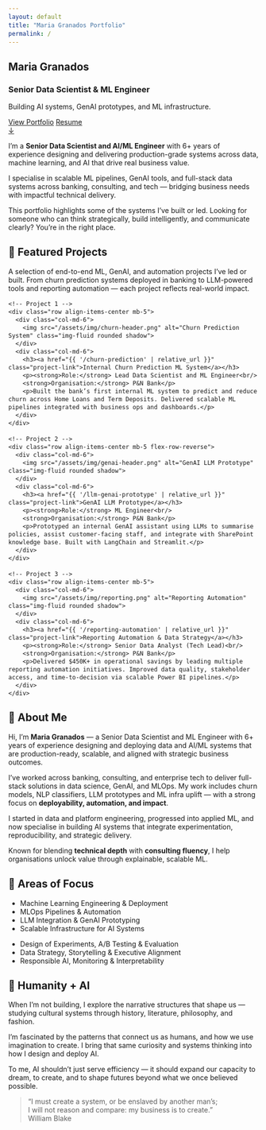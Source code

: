 ```yaml
---
layout: default
title: "Maria Granados Portfolio"
permalink: /
---
```


<!-- HERO SECTION -->
<section id="hero-diagonal" class="text-center text-light diagonal-bottom">
  <div class="container">
    <h1><strong>Maria Granados</strong></h1>
    <h3>Senior Data Scientist & ML Engineer</h3>
    <p>Building AI systems, GenAI prototypes, and ML infrastructure.</p>
    <a href="#projects" class="btn btn-light m-2">View Portfolio</a>
    <a href="/cv/" class="btn btn-outline-light m-2">Resume</a>
    <div class="scroll-cue mt-5"><a href="#projects">↓</a></div>
  </div>
</section>

<!-- INTRO SECTION -->
<section class="card-section light-bg diagonal-top diagonal-bottom">
  <div class="inner-card text-center">
    <p class="lead">
      I’m a <strong>Senior Data Scientist and AI/ML Engineer</strong> with 6+ years of experience designing and delivering production-grade systems across data, machine learning, and AI that drive real business value.
    </p>
    <p>
      I specialise in scalable ML pipelines, GenAI tools, and full-stack data systems across banking, consulting, and tech — bridging business needs with impactful technical delivery.
    </p>
    <p>
      This portfolio highlights some of the systems I’ve built or led. Looking for someone who can think strategically, build intelligently, and communicate clearly? You’re in the right place.
    </p>
  </div>
</section>

<!-- PROJECTS SECTION -->
<section id="projects" class="card-section dark-bg diagonal-top diagonal-bottom">
  <div class="inner-card">
    <h2 class="text-center">🚀 Featured Projects</h2>
    <p class="text-center mb-5">
      A selection of end-to-end ML, GenAI, and automation projects I’ve led or built. From churn prediction systems deployed in banking to LLM-powered tools and reporting automation — each project reflects real-world impact.
    </p>

    <!-- Project 1 -->
    <div class="row align-items-center mb-5">
      <div class="col-md-6">
        <img src="/assets/img/churn-header.png" alt="Churn Prediction System" class="img-fluid rounded shadow">
      </div>
      <div class="col-md-6">
        <h3><a href="{{ '/churn-prediction' | relative_url }}" class="project-link">Internal Churn Prediction ML System</a></h3>
        <p><strong>Role:</strong> Lead Data Scientist and ML Engineer<br/>
        <strong>Organisation:</strong> P&N Bank</p>
        <p>Built the bank’s first internal ML system to predict and reduce churn across Home Loans and Term Deposits. Delivered scalable ML pipelines integrated with business ops and dashboards.</p>
      </div>
    </div>

    <!-- Project 2 -->
    <div class="row align-items-center mb-5 flex-row-reverse">
      <div class="col-md-6">
        <img src="/assets/img/genai-header.png" alt="GenAI LLM Prototype" class="img-fluid rounded shadow">
      </div>
      <div class="col-md-6">
        <h3><a href="{{ '/llm-genai-prototype' | relative_url }}" class="project-link">GenAI LLM Prototype</a></h3>
        <p><strong>Role:</strong> ML Engineer<br/>
        <strong>Organisation:</strong> P&N Bank</p>
        <p>Prototyped an internal GenAI assistant using LLMs to summarise policies, assist customer-facing staff, and integrate with SharePoint knowledge base. Built with LangChain and Streamlit.</p>
      </div>
    </div>

    <!-- Project 3 -->
    <div class="row align-items-center mb-5">
      <div class="col-md-6">
        <img src="/assets/img/reporting.png" alt="Reporting Automation" class="img-fluid rounded shadow">
      </div>
      <div class="col-md-6">
        <h3><a href="{{ '/reporting-automation' | relative_url }}" class="project-link">Reporting Automation & Data Strategy</a></h3>
        <p><strong>Role:</strong> Senior Data Analyst (Tech Lead)<br/>
        <strong>Organisation:</strong> P&N Bank</p>
        <p>Delivered $450K+ in operational savings by leading multiple reporting automation initiatives. Improved data quality, stakeholder access, and time-to-decision via scalable Power BI pipelines.</p>
      </div>
    </div>
  </div>
</section>

<!-- ABOUT ME -->
<section id="about" class="card-section light-bg diagonal-top diagonal-bottom">
  <div class="inner-card text-center">
    <h2>🙋 About Me</h2>
    <p>
      Hi, I’m <strong>Maria Granados</strong> — a Senior Data Scientist and ML Engineer with 6+ years of experience designing and deploying data and AI/ML systems that are production-ready, scalable, and aligned with strategic business outcomes.
    </p>
    <p>
      I’ve worked across banking, consulting, and enterprise tech to deliver full-stack solutions in data science, GenAI, and MLOps. My work includes churn models, NLP classifiers, LLM prototypes and ML infra uplift — with a strong focus on <strong>deployability, automation, and impact</strong>.
    </p>
    <p>
      I started in data and platform engineering, progressed into applied ML, and now specialise in building AI systems that integrate experimentation, reproducibility, and strategic delivery.
    </p>
    <p>
      Known for blending <strong>technical depth</strong> with <strong>consulting fluency</strong>, I help organisations unlock value through explainable, scalable ML.
    </p>
  </div>
</section>

<!-- AREAS OF FOCUS -->
<section class="card-section dark-bg diagonal-top diagonal-bottom">
  <div class="inner-card text-center">
    <h2>🧠 Areas of Focus</h2>
    <div class="row justify-content-center text-start">
      <div class="col-md-6">
        <ul>
          <li>Machine Learning Engineering & Deployment</li>
          <li>MLOps Pipelines & Automation</li>
          <li>LLM Integration & GenAI Prototyping</li>
          <li>Scalable Infrastructure for AI Systems</li>
        </ul>
      </div>
      <div class="col-md-6">
        <ul>
          <li>Design of Experiments, A/B Testing & Evaluation</li>
          <li>Data Strategy, Storytelling & Executive Alignment</li>
          <li>Responsible AI, Monitoring & Interpretability</li>
        </ul>
      </div>
    </div>
  </div>
</section>

<!-- HUMANITY & AI -->
<section class="card-section light-bg diagonal-top diagonal-bottom">
  <div class="inner-card text-center">
    <h2>🎨 Humanity + AI</h2>
    <p>
      When I’m not building, I explore the narrative structures that shape us — studying cultural systems through history, literature, philosophy, and fashion.
    </p>
    <p>
      I’m fascinated by the patterns that connect us as humans, and how we use imagination to create. I bring that same curiosity and systems thinking into how I design and deploy AI.
    </p>
    <p>
      To me, AI shouldn’t just serve efficiency — it should expand our capacity to dream, to create, and to shape futures beyond what we once believed possible.
    </p>
    <blockquote class="blockquote mt-5">
      “I must create a system, or be enslaved by another man’s;<br>
      I will not reason and compare: my business is to create.”
      <footer class="blockquote-footer mt-2">William Blake</footer>
    </blockquote>
  </div>
</section>
